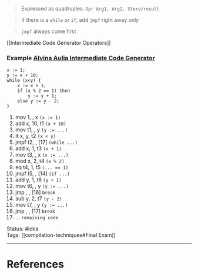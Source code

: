 > Expressed as quadruples: `Opr Arg1, Arg2, Store/result`

> If there is a `while` or `if`, add `jmpf` right away only

> `jmpf` always come first

[[Intermediate Code Generator Operators]]
### Example [Alvina Aulia Intermediate Code Generator](https://www.youtube.com/watch?v=2kNVq9TxEg0&ab_channel=AlvinaAulia)  

```
x := 1;
y := x + 10;
while (x<y) {
	x := x + 1;
	if (x % 2 == 1) then
		y := y + 1;
	else y := y - 2;
}
```

1. mov 1, , x `(x := 1)`
2. add x, 10, t1 `(x + 10)`
3. mov t1, , y `(y := ...)`
4. lt x, y, t2 `(x < y)`
5. jmpf t2, , [17] `(while ...)`
6. add x, 1, t3 `(x + 1)`
7. mov t3, , x `(x := ...)`
8. mod x, 2, t4  `(x % 2)`
9. eq t4, 1, t5 `(... == 1)`
10. jmpf t5, , [14] `(if ...)`
11. add y, 1, t6  `(y + 1)`
12. mov t6, , y `(y := ...)`
13. jmp , , [16] `break`
14. sub y, 2, t7 `(y - 2)`
15. mov t7, , y `(y := ...)`
16. jmp , , [17] `break`
17. ... `remaining code`

Status: #idea  
Tags:  [[compilation-techniques#Final Exam]]

---
# References